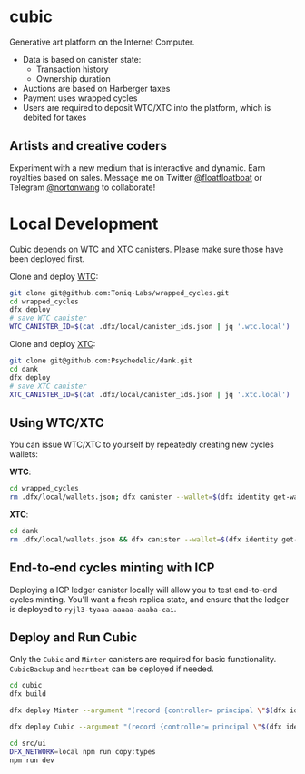 # cubic

Generative art platform on the Internet Computer.

- Data is based on canister state:
  - Transaction history
  - Ownership duration
- Auctions are based on Harberger taxes
- Payment uses wrapped cycles
- Users are required to deposit WTC/XTC into the platform, which is debited for taxes

## Artists and creative coders

Experiment with a new medium that is interactive and dynamic. Earn royalties based on sales. Message me on Twitter [@floatfloatboat](https://twitter.com/floatfloatboat) or Telegram [@nortonwang](https://t.me/nortonwang) to collaborate!

# Local Development

Cubic depends on WTC and XTC canisters. Please make sure those have been deployed first.

Clone and deploy [WTC](https://github.com/Toniq-Labs/wrapped_cycles):

```sh
git clone git@github.com:Toniq-Labs/wrapped_cycles.git
cd wrapped_cycles
dfx deploy
# save WTC canister
WTC_CANISTER_ID=$(cat .dfx/local/canister_ids.json | jq '.wtc.local')
```

Clone and deploy [XTC](https://github.com/Psychedelic/dank):

```sh
git clone git@github.com:Psychedelic/dank.git
cd dank
dfx deploy
# save XTC canister
XTC_CANISTER_ID=$(cat .dfx/local/canister_ids.json | jq '.xtc.local')
```

## Using WTC/XTC

You can issue WTC/XTC to yourself by repeatedly creating new cycles wallets:

**WTC**:

```sh
cd wrapped_cycles
rm .dfx/local/wallets.json; dfx canister --wallet=$(dfx identity get-wallet) call --with-cycles 100000000000000 $(dfx canister id wtc) mint "(opt variant { \"principal\" = principal \"$(dfx identity get-principal)\" })"
```

**XTC**:

```sh
cd dank
rm .dfx/local/wallets.json && dfx canister --wallet=$(dfx identity get-wallet) call --with-cycles 100000000000000 $(dfx canister id xtc) mint "(opt principal \"$(dfx identity get-principal)\")"
```

## End-to-end cycles minting with ICP

Deploying a ICP ledger canister locally will allow you to test end-to-end cycles minting. You'll want a fresh replica state, and ensure that the ledger is deployed to `ryjl3-tyaaa-aaaaa-aaaba-cai`.

## Deploy and Run Cubic

Only the `Cubic` and `Minter` canisters are required for basic functionality. `CubicBackup` and `heartbeat` can be deployed if needed.

```sh
cd cubic
dfx build

dfx deploy Minter --argument "(record {controller= principal \"$(dfx identity get-principal)\"; wtc= principal $(WTC_CANISTER_ID); xtc= principal $(XTC_CANISTER_ID)})"

dfx deploy Cubic --argument "(record {controller= principal \"$(dfx identity get-principal)\"; canisters= record {wtc= principal $(WTC_CANISTER_ID); xtc= principal $(XTC_CANISTER_ID)}})"

cd src/ui
DFX_NETWORK=local npm run copy:types
npm run dev
```
